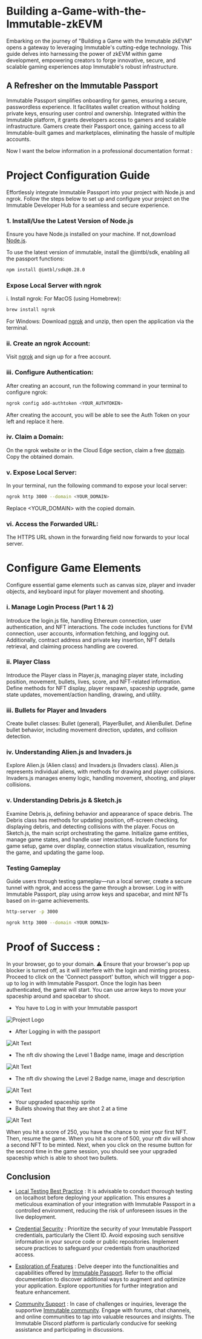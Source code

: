 # Building a-Game-with-the-Immutable-zkEVM

Embarking on the journey of "Building a Game with the Immutable zkEVM" opens a gateway to leveraging Immutable's cutting-edge technology. This guide delves into harnessing the power of zkEVM within game development, empowering creators to forge innovative, secure, and scalable gaming experiences atop Immutable's robust infrastructure.


## A Refresher on the Immutable Passport

Immutable Passport simplifies onboarding for games, ensuring a secure, passwordless experience. It facilitates wallet creation without holding private keys, ensuring user control and ownership. Integrated within the Immutable platform, it grants developers access to gamers and scalable infrastructure. Gamers create their Passport once, gaining access to all Immutable-built games and marketplaces, eliminating the hassle of multiple accounts.

Now I want the below information in a professional documentation format  :

# Project Configuration Guide

Effortlessly integrate Immutable Passport into your project with Node.js and ngrok. Follow the steps below to set up and configure your project on the Immutable Developer Hub for a seamless and secure experience.

### 1. Install/Use the Latest Version of Node.js

Ensure you have Node.js installed on your machine. If not,download [Node.js](https://nodejs.org/en/download).

To use the latest version of immutable, install the @imtbl/sdk, enabling all the passport functions:

```bash
npm install @imtbl/sdk@0.28.0
```

### Expose Local Server with ngrok
 i. Install ngrok:
 For MacOS (using Homebrew):
 
``` bash
brew install ngrok
```

 For Windows:
Download [ngrok](https://dashboard.ngrok.com/get-started/setup/windows) and unzip, then open the application via the terminal.

### ii. Create an ngrok Account:
Visit [ngrok](https://dashboard.ngrok.com/login?state=JmUkV6gkSjCOEUITOlSyiz77u5IPWoRj1gC9yoOFFrLa7EsDyFUO2p7YpKZPmqCqj-qpy3Q04E8lbnAQQg4qPVXM7lR5_iu8iq0s9H4eSNn8QhCEho02NiEl1UKw2x1JBIWIZHh71P25SJALLdY80D-vltCJ_35KdAlerlpS0TR2gg%3D%3D) and sign up for a free account.

### iii. Configure Authentication:
After creating an account, run the following command in your terminal to configure ngrok:
``` bash
ngrok config add-authtoken <YOUR_AUTHTOKEN>
```
After creating the account, you will be able to see the Auth Token on your left and replace it here.

### iv. Claim a Domain:
On the ngrok website or in the Cloud Edge section, claim a free [domain](https://dashboard.ngrok.com/cloud-edge/domains). Copy the obtained domain.

### v. Expose Local Server:

In your terminal, run the following command to expose your local server:

``` bash
ngrok http 3000 --domain <YOUR_DOMAIN>
``` 
Replace <YOUR_DOMAIN> with the copied domain.
### vi. Access the Forwarded URL:
The HTTPS URL shown in the forwarding field now forwards to your local server.

# Configure Game Elements
Configure essential game elements such as canvas size, player and invader objects, and keyboard input for player movement and shooting.

### i. Manage Login Process (Part 1 & 2)
Introduce the login.js file, handling Ethereum connection, user authentication, and NFT interactions. The code includes functions for EVM connection, user accounts, information fetching, and logging out. Additionally, contract address and private key insertion, NFT details retrieval, and claiming process handling are covered.
### ii. Player Class
Introduce the Player class in Player.js, managing player state, including position, movement, bullets, lives, score, and NFT-related information. Define methods for NFT display, player respawn, spaceship upgrade, game state updates, movement/action handling, drawing, and utility.
### iii. Bullets for Player and Invaders
Create bullet classes: Bullet (general), PlayerBullet, and AlienBullet. Define bullet behavior, including movement direction, updates, and collision detection.
### iv. Understanding Alien.js and Invaders.js
Explore Alien.js (Alien class) and Invaders.js (Invaders class). Alien.js represents individual aliens, with methods for drawing and player collisions. Invaders.js manages enemy logic, handling movement, shooting, and player collisions.
### v. Understanding Debris.js & Sketch.js 
Examine Debris.js, defining behavior and appearance of space debris. The Debris class has methods for updating position, off-screen checking, displaying debris, and detecting collisions with the player. Focus on Sketch.js, the main script orchestrating the game. Initialize game entities, manage game states, and handle user interactions. Include functions for game setup, game over display, connection status visualization, resuming the game, and updating the game loop.
      
### Testing Gameplay
Guide users through testing gameplay—run a local server, create a secure tunnel with ngrok, and access the game through a browser. Log in with Immutable Passport, play using arrow keys and spacebar, and mint NFTs based on in-game achievements.

``` bash
http-server -p 3000
```

``` bash
ngrok http 3000 --domain <YOUR DOMAIN>
```
# Proof of Success :
   In your browser, go to your domain. ⚠️ Ensure that your browser's pop up blocker is turned off, as it will interfere with the login and minting process. Proceed to click on the 'Connect passport' button, which will trigger a pop-up to log in with Immutable Passport. Once the login has been authenticated, the game will start. You can use arrow keys to move your spaceship around and spacebar to shoot.
   
- You have to Log in with your Immutable passport

![Project Logo](https://github.com/sridurgeshv/a-Game-with-the-Immutable-zkEVM/blob/main/images/0.JPG)

- After Logging in with the passport

![Alt Text](https://github.com/sridurgeshv/a-Game-with-the-Immutable-zkEVM/blob/main/images/1.png)

- The nft div showing the Level 1 Badge name, image and description

![Alt Text](https://github.com/sridurgeshv/a-Game-with-the-Immutable-zkEVM/blob/main/images/2.png)

- The nft div showing the Level 2 Badge name, image and description

![Alt Text](https://github.com/sridurgeshv/a-Game-with-the-Immutable-zkEVM/blob/main/images/3.png)

- Your upgraded spaceship sprite
- Bullets showing that they are shot 2 at a time

![Alt Text](https://github.com/sridurgeshv/a-Game-with-the-Immutable-zkEVM/blob/main/images/4.png)

When you hit a score of 250, you have the chance to mint your first NFT. Then, resume the game. When you hit a score of 500, your nft div will show a second NFT to be minted. Next, when you click on the resume button for the second time in the game session, you should see your upgraded spaceship which is able to shoot two bullets. 

## Conclusion 
- [Local Testing Best Practice](#Local-Testing-Best-Practice) :
   It is advisable to conduct thorough testing on localhost before deploying your application. This ensures a meticulous examination of your integration with Immutable Passport in a controlled environment, reducing the risk of unforeseen issues in the live deployment.

- [Credential Security](#Credential-Security) :
Prioritize the security of your Immutable Passport credentials, particularly the Client ID. Avoid exposing such sensitive information in your source code or public repositories. Implement secure practices to safeguard your credentials from unauthorized access.

- [Exploration of Features](#Exploration-of-Features) : 
Delve deeper into the functionalities and capabilities offered by [Immutable Passport](https://docs.immutable.com/docs/zkevm/overview/). Refer to the official documentation to discover additional ways to augment and optimize your application. Explore opportunities for further integration and feature enhancement.

- [Community Support](#Community-Support) :
In case of challenges or inquiries, leverage the supportive [Immutable community](https://discord.gg/C7GNJUDF). Engage with forums, chat channels, and online communities to tap into valuable resources and insights. The Immutable Discord platform is particularly conducive for seeking assistance and participating in discussions.



